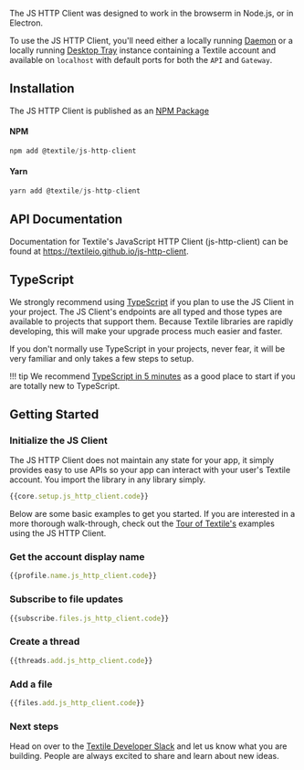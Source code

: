 
The JS HTTP Client was designed to work in the browserm in Node.js, or in Electron. 

To use the JS HTTP Client, you'll need either a locally running [Daemon](/install/the-daemon) or a locally running [Desktop Tray](/install/desktop) instance containing a Textile account and available on `localhost` with default ports for both the `API` and `Gateway`.

## Installation

The JS HTTP Client is published as an [NPM Package](https://www.npmjs.com/package/@textile/js-http-client)

#### NPM

```JavaScript tab="JS HTTP"
npm add @textile/js-http-client
```

#### Yarn

```JavaScript tab="JS HTTP"
yarn add @textile/js-http-client
```

## API Documentation

Documentation for Textile's JavaScript HTTP Client (js-http-client) can be found at https://textileio.github.io/js-http-client.

## TypeScript

We strongly recommend using [TypeScript](https://www.typescriptlang.org/) if you plan to use the JS Client in your project. The JS Client's endpoints are all typed and those types are available to projects that support them. Because Textile libraries are rapidly developing, this will make your upgrade process much easier and faster. 

If you don't normally use TypeScript in your projects, never fear, it will be very familiar and only takes a few steps to setup. 

!!! tip
    We recommend [TypeScript in 5 minutes](https://www.typescriptlang.org/docs/handbook/typescript-in-5-minutes.html) as a good place to start if you are totally new to TypeScript.

## Getting Started

### Initialize the JS Client

The JS HTTP Client does not maintain any state for your app, it simply provides easy to use APIs so your app can interact with your user's Textile account. You import the library in any library simply.

```JavaScript tab="JS HTTP"
{{core.setup.js_http_client.code}}
```

Below are some basic examples to get you started. If you are interested in a more thorough walk-through, check out the [Tour of Textile's](/a-tour-of-textile) examples using the JS HTTP Client.

### Get the account display name

```JavaScript tab="JS HTTP"
{{profile.name.js_http_client.code}}
```

### Subscribe to file updates


```JavaScript tab="JS HTTP"
{{subscribe.files.js_http_client.code}}
```

### Create a thread

```JavaScript tab="JS HTTP"
{{threads.add.js_http_client.code}}
```

### Add a file

```JavaScript tab="JS HTTP"
{{files.add.js_http_client.code}}
```

### Next steps

Head on over to the [Textile Developer Slack](https://slack.textile.io/) and let us know what you are building. People are always excited to share and learn about new ideas. 
